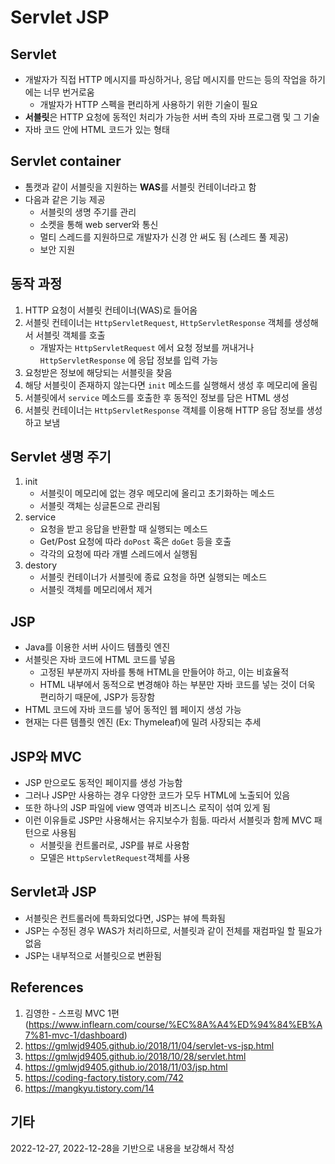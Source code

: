 # Servlet JSP

## Servlet

- 개발자가 직접 HTTP 메시지를 파싱하거나, 응답 메시지를 만드는 등의 작업을 하기에는 너무 번거로움
  - 개발자가 HTTP 스펙을 편리하게 사용하기 위한 기술이 필요
- **서블릿**은 HTTP 요청에 동적인 처리가 가능한 서버 측의 자바 프로그램 및 그 기술
- 자바 코드 안에 HTML 코드가 있는 형태

## Servlet container

- 톰캣과 같이 서블릿을 지원하는 **WAS**를 서블릿 컨테이너라고 함
- 다음과 같은 기능 제공
  - 서블릿의 생명 주기를 관리
  - 소켓을 통해 web server와 통신
  - 멀티 스레드를 지원하므로 개발자가 신경 안 써도 됨 (스레드 풀 제공)
  - 보안 지원

## 동작 과정

1. HTTP 요청이 서블릿 컨테이너(WAS)로 들어옴
2. 서블릿 컨테이너는 `HttpServletRequest`, `HttpServletResponse` 객체를 생성해서 서블릿 객체를 호출
   - 개발자는 `HttpServletRequest` 에서 요청 정보를 꺼내거나 `HttpServletResponse` 에 응답 정보를 입력 가능
3. 요청받은 정보에 해당되는 서블릿을 찾음
4. 해당 서블릿이 존재하지 않는다면 `init` 메소드를 실행해서 생성 후 메모리에 올림
5. 서블릿에서 `service` 메소드를 호출한 후 동적인 정보를 담은 HTML 생성
6. 서블릿 컨테이너는 `HttpServletResponse` 객체를 이용해 HTTP 응답 정보를 생성하고 보냄

## Servlet 생명 주기

1. init
   - 서블릿이 메모리에 없는 경우 메모리에 올리고 초기화하는 메소드
   - 서블릿 객체는 싱글톤으로 관리됨
2. service
   - 요청을 받고 응답을 반환할 때 실행되는 메소드
   - Get/Post 요청에 따라 `doPost` 혹은 `doGet` 등을 호출
   - 각각의 요청에 따라 개별 스레드에서 실행됨
3. destory
   - 서블릿 컨테이너가 서블릿에 종료 요청을 하면 실행되는 메소드
   - 서블릿 객체를 메모리에서 제거

## JSP

- Java를 이용한 서버 사이드 템플릿 엔진
- 서블릿은 자바 코드에 HTML 코드를 넣음
  - 고정된 부분까지 자바를 통해 HTML을 만들어야 하고, 이는 비효율적
  - HTML 내부에서 동적으로 변경해야 하는 부분만 자바 코드를 넣는 것이 더욱 편리하기 때문에, JSP가 등장함
- HTML 코드에 자바 코드를 넣어 동적인 웹 페이지 생성 가능
- 현재는 다른 템플릿 엔진 (Ex: Thymeleaf)에 밀려 사장되는 추세

## JSP와 MVC

- JSP 만으로도 동적인 페이지를 생성 가능함
- 그러나 JSP만 사용하는 경우 다양한 코드가 모두 HTML에 노출되어 있음
- 또한 하나의 JSP 파일에 view 영역과 비즈니스 로직이 섞여 있게 됨
- 이런 이유들로 JSP만 사용해서는 유지보수가 힘듦. 따라서 서블릿과 함께 MVC 패턴으로 사용됨
  - 서블릿을 컨트롤러로, JSP를 뷰로 사용함
  - 모델은 `HttpServletRequest`객체를 사용

## Servlet과 JSP

- 서블릿은 컨트롤러에 특화되었다면, JSP는 뷰에 특화됨
- JSP는 수정된 경우 WAS가 처리하므로, 서블릿과 같이 전체를 재컴파일 할 필요가 없음
- JSP는 내부적으로 서블릿으로 변환됨

## References

1. 김영한 - 스프링 MVC 1편(https://www.inflearn.com/course/%EC%8A%A4%ED%94%84%EB%A7%81-mvc-1/dashboard)
2. https://gmlwjd9405.github.io/2018/11/04/servlet-vs-jsp.html
3. https://gmlwjd9405.github.io/2018/10/28/servlet.html
4. https://gmlwjd9405.github.io/2018/11/03/jsp.html
5. https://coding-factory.tistory.com/742
6. https://mangkyu.tistory.com/14

## 기타

2022-12-27, 2022-12-28을 기반으로 내용을 보강해서 작성
